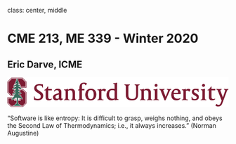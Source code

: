 class: center, middle

# CME 213, ME 339 - Winter 2020

## Eric Darve, ICME

![:width 40%](Stanford.jpg)

“Software is like entropy: It is difficult to grasp, weighs nothing, and obeys the Second Law of Thermodynamics; i.e., it always increases.”
(Norman Augustine)

